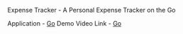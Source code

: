 Expense Tracker - A Personal Expense Tracker on the Go

Application - <a href="http://159.122.181.23:30840/">Go</a>
Demo Video Link - <a href="https://bit.ly/xpense-tracker-demo-video">Go</a>